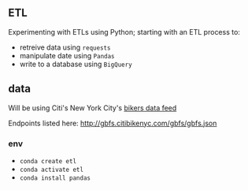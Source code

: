 ## ETL

Experimenting with ETLs using Python; starting with an ETL process to:

- retreive data using `requests`
- manipulate date using `Pandas`
- write to a database using `BigQuery`

## data

Will be using Citi's New York City's [bikers data feed](https://www.citibikenyc.com/system-data)

Endpoints listed here: http://gbfs.citibikenyc.com/gbfs/gbfs.json

### env

- `conda create etl`
- `conda activate etl`
- `conda install pandas`
